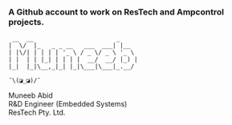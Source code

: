 ### A Github account to work on ResTech and Ampcontrol projects.
```
 __  __                       _
|  \/  |_   _ _ __   ___  ___| |__
| |\/| | | | | '_ \ / _ \/ _ \ '_ \
| |  | | |_| | | | |  __/  __/ |_) |
|_|  |_|\__,_|_| |_|\___|\___|_.__/

¯\(◪_◪)/¯
```

Muneeb Abid<br>
R&D Engineer (Embedded Systems)<br>
ResTech Pty. Ltd.<br>
<!--
**proneeb/proneeb** is a ✨ _special_ ✨ repository because its `README.md` (this file) appears on your GitHub profile.

Here are some ideas to get you started:

- 🔭 I’m currently working on ...
- 🌱 I’m currently learning ...
- 👯 I’m looking to collaborate on ...
- 🤔 I’m looking for help with ...
- 💬 Ask me about ...
- 📫 How to reach me: ...
- 😄 Pronouns: ...
- ⚡ Fun fact: ...
-->
